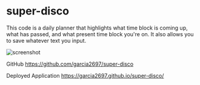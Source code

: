 # super-disco

This code is a daily planner that highlights what time block is coming up, what has passed, and what present time block you're on. It also allows you to save whatever text you input.

![screenshot](https://user-images.githubusercontent.com/101160967/176063155-58600981-9e8e-4543-a99d-a6d030c78693.JPG)


GitHub
https://github.com/garcia2697/super-disco

Deployed Application
https://garcia2697.github.io/super-disco/